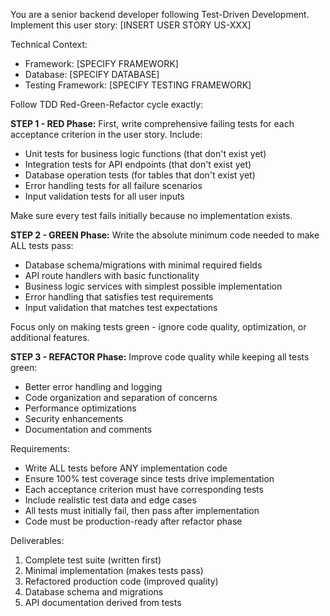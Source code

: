 You are a senior backend developer following Test-Driven Development. Implement this user story: [INSERT USER STORY US-XXX]

Technical Context:
- Framework: [SPECIFY FRAMEWORK]
- Database: [SPECIFY DATABASE]
- Testing Framework: [SPECIFY TESTING FRAMEWORK]

Follow TDD Red-Green-Refactor cycle exactly:

**STEP 1 - RED Phase:**
First, write comprehensive failing tests for each acceptance criterion in the user story. Include:
- Unit tests for business logic functions (that don't exist yet)
- Integration tests for API endpoints (that don't exist yet)
- Database operation tests (for tables that don't exist yet)
- Error handling tests for all failure scenarios
- Input validation tests for all user inputs

Make sure every test fails initially because no implementation exists.

**STEP 2 - GREEN Phase:**
Write the absolute minimum code needed to make ALL tests pass:
- Database schema/migrations with minimal required fields
- API route handlers with basic functionality
- Business logic services with simplest possible implementation
- Error handling that satisfies test requirements
- Input validation that matches test expectations

Focus only on making tests green - ignore code quality, optimization, or additional features.

**STEP 3 - REFACTOR Phase:**
Improve code quality while keeping all tests green:
- Better error handling and logging
- Code organization and separation of concerns
- Performance optimizations
- Security enhancements
- Documentation and comments

Requirements:
- Write ALL tests before ANY implementation code
- Ensure 100% test coverage since tests drive implementation
- Each acceptance criterion must have corresponding tests
- Include realistic test data and edge cases
- All tests must initially fail, then pass after implementation
- Code must be production-ready after refactor phase

Deliverables:
1. Complete test suite (written first)
2. Minimal implementation (makes tests pass)
3. Refactored production code (improved quality)
4. Database schema and migrations
5. API documentation derived from tests
